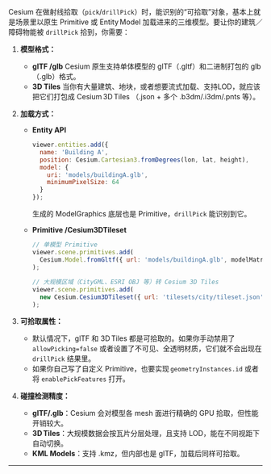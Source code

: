 Cesium 在做射线拾取（`pick`/`drillPick`）时，能识别的“可拾取”对象，基本上就是场景里以原生 Primitive 或 Entity Model 加载进来的三维模型。要让你的建筑／障碍物能被 `drillPick` 拾到，你需要：

1. **模型格式：**

    * **glTF /glb**
      Cesium 原生支持单体模型的 glTF（.gltf）和二进制打包的 glb（.glb）格式。
    * **3D Tiles**
      当你有大量建筑、地块，或者想要流式加载、支持LOD，就应该把它们打包成 Cesium 3D Tiles （.json + 多个 .b3dm/.i3dm/.pnts 等）。

2. **加载方式：**

    * **Entity API**

      ```js
      viewer.entities.add({
        name: 'Building A',
        position: Cesium.Cartesian3.fromDegrees(lon, lat, height),
        model: {
          uri: 'models/buildingA.glb',
          minimumPixelSize: 64
        }
      });
      ```

      生成的 ModelGraphics 底层也是 Primitive，`drillPick` 能识别到它。
    * **Primitive /Cesium3DTileset**

      ```js
      // 单模型 Primitive
      viewer.scene.primitives.add(
        Cesium.Model.fromGltf({ url: 'models/buildingA.glb', modelMatrix, scale })
      );
 
      // 大规模区域（CityGML、ESRI OBJ 等）转 Cesium 3D Tiles
      viewer.scene.primitives.add(
        new Cesium.Cesium3DTileset({ url: 'tilesets/city/tileset.json' })
      );
      ```

3. **可拾取属性：**

    * 默认情况下，glTF 和 3D Tiles 都是可拾取的。如果你手动禁用了 `allowPicking=false` 或者设置了不可见、全透明材质，它们就不会出现在 `drillPick` 结果里。
    * 如果你自己写了自定义 Primitive，也要实现 `geometryInstances.id` 或者将 `enablePickFeatures` 打开。

4. **碰撞检测精度：**

    * **glTF/.glb**：Cesium 会对模型各 mesh 面进行精确的 GPU 拾取，但性能开销较大。
    * **3D Tiles**：大规模数据会按瓦片分层处理，且支持 LOD，能在不同视距下自动切换。
    * **KML Models**：支持 .kmz，但内部也是 glTF，加载后同样可拾取。

---
